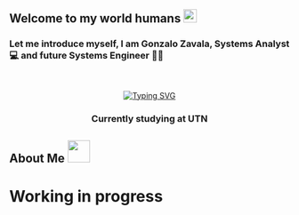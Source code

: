 ## Welcome to my world humans <img src="https://github.com/TheDudeThatCode/TheDudeThatCode/blob/master/Assets/Earth.gif" width="24px">

<h3 align="left">Let me introduce myself, I am Gonzalo Zavala, Systems Analyst 💻 and future Systems Engineer 👨‍💻</h3>
<br/>

<p align="center">
  <a href="https://git.io/typing-svg"><img src="https://readme-typing-svg.demolab.com?font=Fira+Code&pause=1000&center=true&width=435&lines=The+five+boxing+wizards+jump+quickly" alt="Typing SVG" /></a>
</p>


<h3 align="center">Currently studying at UTN</h3>

## About Me <img height="40" src="https://emoji.gg/assets/emoji/7333-parrotdance.gif">

<h1 alling="center"> Working in progress </h1>
<!--
**G0nzalito/G0nzalito** is a ✨ _special_ ✨ repository because its `README.md` (this file) appears on your GitHub profile.

Here are some ideas to get you started:

- 🔭 I’m currently working on ...
- 🌱 I’m currently learning ...
- 👯 I’m looking to collaborate on ...
- 🤔 I’m looking for help with ...
- 💬 Ask me about ...
- 📫 How to reach me: ...
- 😄 Pronouns: ...
- ⚡ Fun fact: ...
-->
